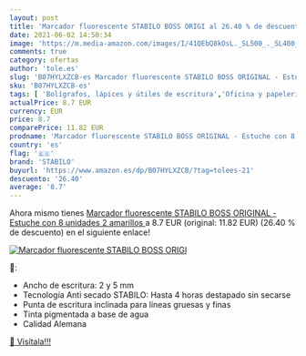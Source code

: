 ```yaml
---
layout: post
title: 'Marcador fluorescente STABILO BOSS ORIGI al 26.40 % de descuento'
date: 2021-06-02 14:50:34
image: 'https://m.media-amazon.com/images/I/41QEbQ8kOsL._SL500_._SL400_.jpg'
comments: true
category: ofertas
author: 'tole.es'
slug: 'B07HYLXZCB-es Marcador fluorescente STABILO BOSS ORIGINAL - Estuche con...'
sku: 'B07HYLXZCB-es'
tags: [ 'Bolígrafos, lápices y útiles de escritura','Oficina y papelería','Rotuladores y subrayadores','Subrayadores','stabilo', ]
actualPrice: 8.7 EUR
currency: EUR
price: 8.7
comparePrice: 11.82 EUR
prodname: 'Marcador fluorescente STABILO BOSS ORIGINAL - Estuche con 8 unidades  2 amarillos '
country: 'es'
flag: '🇪🇸'
brand: 'STABILO'
buyurl: 'https://www.amazon.es/dp/B07HYLXZCB/?tag=tolees-21'
descuento: '26.40'
average: '8.7'
---
```


Ahora mismo tienes [Marcador fluorescente STABILO BOSS ORIGINAL - Estuche con 8 unidades  2 amarillos ](https://www.amazon.es/dp/B07HYLXZCB/?tag=tolees-21) a 8.7 EUR (original: 11.82 EUR) (26.40 %  de descuento) en el siguiente enlace!

[![Marcador fluorescente STABILO BOSS ORIGI](https://m.media-amazon.com/images/I/41QEbQ8kOsL._SL500_._SL400_.jpg)](https://www.amazon.es/dp/B07HYLXZCB/?tag=tolees-21)

🔎:

- Ancho de escritura: 2 y 5 mm
- Tecnología Anti secado STABILO: Hasta 4 horas destapado sin secarse
- Punta de escritura inclinada para líneas gruesas y finas
- Tinta pigmentada a base de agua
- Calidad Alemana

[🛒 Visítala!!!](https://www.amazon.es/dp/B07HYLXZCB/?tag=tolees-21)
